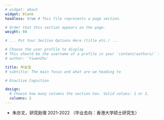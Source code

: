 ```yaml
---
# widget: about
widget: blank
headless: true # This file represents a page section.

# Order that this section appears on the page.
weight: 60

# ... Put Your Section Options Here (title etc.) ...

# Choose the user profile to display
# This should be the username of a profile in your `content/authors/` folder.
# author: 'YiwenZhu'

title: 毕业生
# subtitle: The main focus and what are we heading to

# Enactive Cognition

design:
  # Choose how many columns the section has. Valid values: 1 or 2.
  columns: 2
---
```


- 朱亦文，研究助理 2021-2022 （毕业去向：香港大学硕士研究生）
